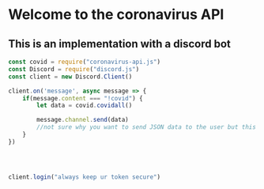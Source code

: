 # Welcome to the coronavirus API
## This is an implementation with a discord bot

```js
const covid = require("coronavirus-api.js")
const Discord = require("discord.js")
const client = new Discord.Client()

client.on('message', async message => {
    if(message.content === "!covid") {
        let data = covid.covidall()

        message.channel.send(data)
        //not sure why you want to send JSON data to the user but this is just an example
    }
})




client.login("always keep ur token secure")
```
